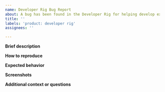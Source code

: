 ```yaml
---
name: Developer Rig Bug Report
about: A bug has been found in the Developer Rig for helping develop extensions.
title: ''
labels: 'product: developer rig'
assignees: ''

---
```


**Brief description**

**How to reproduce**

**Expected behavior**

**Screenshots**

**Additional context or questions**
